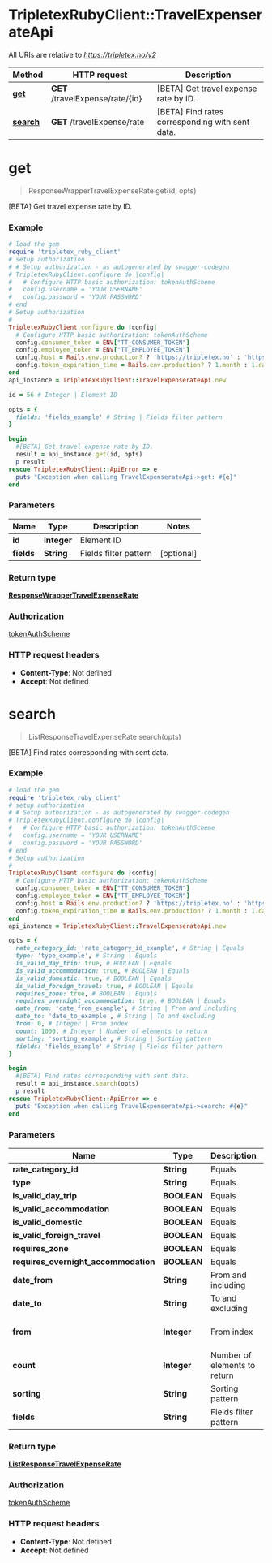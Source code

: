 # TripletexRubyClient::TravelExpenserateApi

All URIs are relative to *https://tripletex.no/v2*

Method | HTTP request | Description
------------- | ------------- | -------------
[**get**](TravelExpenserateApi.md#get) | **GET** /travelExpense/rate/{id} | [BETA] Get travel expense rate by ID.
[**search**](TravelExpenserateApi.md#search) | **GET** /travelExpense/rate | [BETA] Find rates corresponding with sent data.


# **get**
> ResponseWrapperTravelExpenseRate get(id, opts)

[BETA] Get travel expense rate by ID.



### Example
```ruby
# load the gem
require 'tripletex_ruby_client'
# setup authorization
# # Setup authorization - as autogenerated by swagger-codegen
# TripletexRubyClient.configure do |config|
#   # Configure HTTP basic authorization: tokenAuthScheme
#   config.username = 'YOUR USERNAME'
#   config.password = 'YOUR PASSWORD'
# end
# Setup authorization
# 
TripletexRubyClient.configure do |config|
  # Configure HTTP basic authorization: tokenAuthScheme
  config.consumer_token = ENV["TT_CONSUMER_TOKEN"]
  config.employee_token = ENV["TT_EMPLOYEE_TOKEN"]
  config.host = Rails.env.production? ? 'https://tripletex.no' : 'https://api.tripletex.io'
  config.token_expiration_time = Rails.env.production? ? 1.month : 1.day
end
api_instance = TripletexRubyClient::TravelExpenserateApi.new

id = 56 # Integer | Element ID

opts = { 
  fields: 'fields_example' # String | Fields filter pattern
}

begin
  #[BETA] Get travel expense rate by ID.
  result = api_instance.get(id, opts)
  p result
rescue TripletexRubyClient::ApiError => e
  puts "Exception when calling TravelExpenserateApi->get: #{e}"
end
```

### Parameters

Name | Type | Description  | Notes
------------- | ------------- | ------------- | -------------
 **id** | **Integer**| Element ID | 
 **fields** | **String**| Fields filter pattern | [optional] 

### Return type

[**ResponseWrapperTravelExpenseRate**](ResponseWrapperTravelExpenseRate.md)

### Authorization

[tokenAuthScheme](../README.md#tokenAuthScheme)

### HTTP request headers

 - **Content-Type**: Not defined
 - **Accept**: Not defined



# **search**
> ListResponseTravelExpenseRate search(opts)

[BETA] Find rates corresponding with sent data.



### Example
```ruby
# load the gem
require 'tripletex_ruby_client'
# setup authorization
# # Setup authorization - as autogenerated by swagger-codegen
# TripletexRubyClient.configure do |config|
#   # Configure HTTP basic authorization: tokenAuthScheme
#   config.username = 'YOUR USERNAME'
#   config.password = 'YOUR PASSWORD'
# end
# Setup authorization
# 
TripletexRubyClient.configure do |config|
  # Configure HTTP basic authorization: tokenAuthScheme
  config.consumer_token = ENV["TT_CONSUMER_TOKEN"]
  config.employee_token = ENV["TT_EMPLOYEE_TOKEN"]
  config.host = Rails.env.production? ? 'https://tripletex.no' : 'https://api.tripletex.io'
  config.token_expiration_time = Rails.env.production? ? 1.month : 1.day
end
api_instance = TripletexRubyClient::TravelExpenserateApi.new

opts = { 
  rate_category_id: 'rate_category_id_example', # String | Equals
  type: 'type_example', # String | Equals
  is_valid_day_trip: true, # BOOLEAN | Equals
  is_valid_accommodation: true, # BOOLEAN | Equals
  is_valid_domestic: true, # BOOLEAN | Equals
  is_valid_foreign_travel: true, # BOOLEAN | Equals
  requires_zone: true, # BOOLEAN | Equals
  requires_overnight_accommodation: true, # BOOLEAN | Equals
  date_from: 'date_from_example', # String | From and including
  date_to: 'date_to_example', # String | To and excluding
  from: 0, # Integer | From index
  count: 1000, # Integer | Number of elements to return
  sorting: 'sorting_example', # String | Sorting pattern
  fields: 'fields_example' # String | Fields filter pattern
}

begin
  #[BETA] Find rates corresponding with sent data.
  result = api_instance.search(opts)
  p result
rescue TripletexRubyClient::ApiError => e
  puts "Exception when calling TravelExpenserateApi->search: #{e}"
end
```

### Parameters

Name | Type | Description  | Notes
------------- | ------------- | ------------- | -------------
 **rate_category_id** | **String**| Equals | [optional] 
 **type** | **String**| Equals | [optional] 
 **is_valid_day_trip** | **BOOLEAN**| Equals | [optional] 
 **is_valid_accommodation** | **BOOLEAN**| Equals | [optional] 
 **is_valid_domestic** | **BOOLEAN**| Equals | [optional] 
 **is_valid_foreign_travel** | **BOOLEAN**| Equals | [optional] 
 **requires_zone** | **BOOLEAN**| Equals | [optional] 
 **requires_overnight_accommodation** | **BOOLEAN**| Equals | [optional] 
 **date_from** | **String**| From and including | [optional] 
 **date_to** | **String**| To and excluding | [optional] 
 **from** | **Integer**| From index | [optional] [default to 0]
 **count** | **Integer**| Number of elements to return | [optional] [default to 1000]
 **sorting** | **String**| Sorting pattern | [optional] 
 **fields** | **String**| Fields filter pattern | [optional] 

### Return type

[**ListResponseTravelExpenseRate**](ListResponseTravelExpenseRate.md)

### Authorization

[tokenAuthScheme](../README.md#tokenAuthScheme)

### HTTP request headers

 - **Content-Type**: Not defined
 - **Accept**: Not defined



